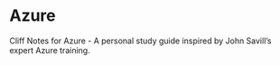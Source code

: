 # Azure
Cliff Notes for Azure - A personal study guide inspired by John Savill’s expert Azure training.

